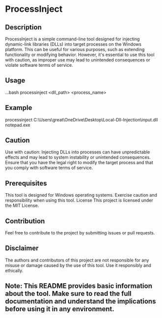 # ProcessInject

## Description

ProcessInject is a simple command-line tool designed for injecting dynamic-link libraries (DLLs) into target processes on the Windows platform. This can be useful for various purposes, such as extending functionality or modifying behavior. However, it's essential to use this tool with caution, as improper use may lead to unintended consequences or violate software terms of service.

## Usage

...bash
processinject <dll_path> <process_name>

## Example

processinject C:\Users\great\OneDrive\Desktop\Local-Dll-Injection\input.dll notepad.exe

## Caution

Use with caution: Injecting DLLs into processes can have unpredictable effects and may lead to system instability or unintended consequences. Ensure that you have the legal right to modify the target process and that you comply with software terms of service.

## Prerequisites

This tool is designed for Windows operating systems.
Exercise caution and responsibility when using this tool.
License
This project is licensed under the MIT License.

## Contribution

Feel free to contribute to the project by submitting issues or pull requests.

## Disclaimer

The authors and contributors of this project are not responsible for any misuse or damage caused by the use of this tool. Use it responsibly and ethically.

## Note: This README provides basic information about the tool. Make sure to read the full documentation and understand the implications before using it in any environment.

